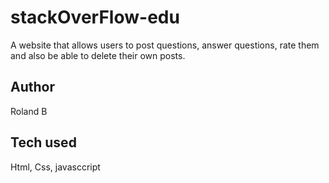 # stackOverFlow-edu
A website that allows users to post questions, answer questions, rate them and also be able to delete their own posts.

## Author
Roland B

## Tech used
Html, Css, javasccript
